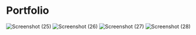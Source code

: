 # Portfolio


![Screenshot (25)](https://github.com/poojarajput02/Portfolio/assets/108475487/61c47c0d-cd98-45b0-9e57-6981e78a6ff3)
![Screenshot (26)](https://github.com/poojarajput02/Portfolio/assets/108475487/7d7b5122-426a-45c6-b349-0510bd3c4281)
![Screenshot (27)](https://github.com/poojarajput02/Portfolio/assets/108475487/6725d97e-e343-48a9-997d-94fd085e8de8)
![Screenshot (28)](https://github.com/poojarajput02/Portfolio/assets/108475487/eeea864c-a80a-43f5-a0c5-5e3b17f3bb58)
